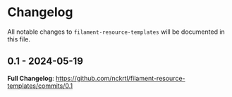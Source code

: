 # Changelog

All notable changes to `filament-resource-templates` will be documented in this file.

## 0.1 - 2024-05-19

**Full Changelog**: https://github.com/nckrtl/filament-resource-templates/commits/0.1
